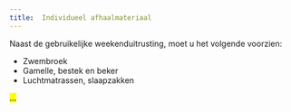 ```yaml
---
title:  Individueel afhaalmateriaal
---
```

Naast de gebruikelijke weekenduitrusting, moet u het volgende voorzien:

- Zwembroek
- Gamelle, bestek en beker
- Luchtmatrassen, slaapzakken

<mark>...</mark>
